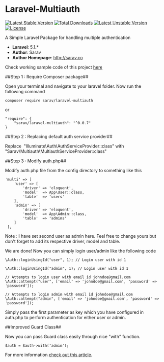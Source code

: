 # Laravel-Multiauth
[![Latest Stable Version](https://poser.pugx.org/sarav/laravel-multiauth/v/stable)](https://packagist.org/packages/sarav/laravel-multiauth) [![Total Downloads](https://poser.pugx.org/sarav/laravel-multiauth/downloads)](https://packagist.org/packages/sarav/laravel-multiauth) [![Latest Unstable Version](https://poser.pugx.org/sarav/laravel-multiauth/v/unstable)](https://packagist.org/packages/sarav/laravel-multiauth) [![License](https://poser.pugx.org/sarav/laravel-multiauth/license)](https://packagist.org/packages/sarav/laravel-multiauth)	



A Simple Laravel Package for handling multiple authentication

- **Laravel**: 5.1.*
- **Author**: Sarav
- **Author Homepage**: http://sarav.co

Check working sample code of this project <a href="https://github.com/Sarav-S/Laravel-Multiauth-SampleCode">here</a>

##Step 1 : Require Composer package##

Open your terminal and navigate to your laravel folder. Now run the following command

	composer require sarav/laravel-multiauth

or 

    "require": {
        "sarav/laravel-multiauth": "^0.0.7"
    }


##Step 2 : Replacing default auth service provider##


Replace 
	"Illuminate\Auth\AuthServiceProvider::class"
with 
    "Sarav\Multiauth\MultiauthServiceProvider::class"

##Step 3 : Modify auth.php##

Modify auth.php file from the config directory to something like this

	'multi' => [
	    'user' => [
	        'driver' => 'eloquent',
	        'model'  => App\User::class,
	        'table'  => 'users'
	    ],
	    'admin' => [
	        'driver' => 'eloquent',
	        'model'  => App\Admin::class,
	        'table'  => 'admins'
	    ]
	 ],


Note : I have set second user as admin here. Feel free to change yours but don't forget to add its respective driver, model and table.


We are done! Now you can simply login user/admin like the following code

	\Auth::loginUsingId("user", 1); // Login user with id 1

	\Auth::loginUsingId("admin", 1); // Login user with id 1

	// Attempts to login user with email id johndoe@gmail.com 
	\Auth::attempt("user", ['email' => 'johndoe@gmail.com', 'password' => 'password']);

	// Attempts to login admin with email id johndoe@gmail.com
	\Auth::attempt("admin", ['email' => 'johndoe@gmail.com', 'password' => 'password']); 


Simply pass the first parameter as key which you have configured in auth.php to perform authentication for either user or admin.

##Improved Guard Class##

Now you can pass Guard class easily through nice "with" function.

    $auth = $auth->with('admin');

For more information <a href="http://sarav.co/blog/multiple-authentication-in-laravel-5-1-continued/" target="_blank">check out this article</a>.


